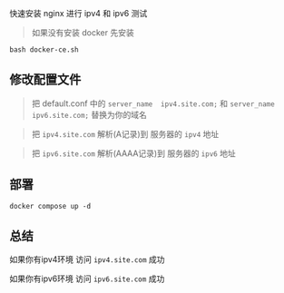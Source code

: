 快速安装 nginx 进行 ipv4 和 ipv6 测试

>如果没有安装 docker 先安装
```
bash docker-ce.sh
```
## 修改配置文件
>把 default.conf 中的
`server_name  ipv4.site.com;` 和 `server_name  ipv6.site.com;` 替换为你的域名

>把 `ipv4.site.com` 解析(A记录)到 服务器的 `ipv4` 地址

>把 `ipv6.site.com` 解析(AAAA记录)到 服务器的 `ipv6` 地址

## 部署
```
docker compose up -d
```

## 总结
如果你有ipv4环境 访问 `ipv4.site.com` 成功

如果你有ipv6环境 访问 `ipv6.site.com` 成功




